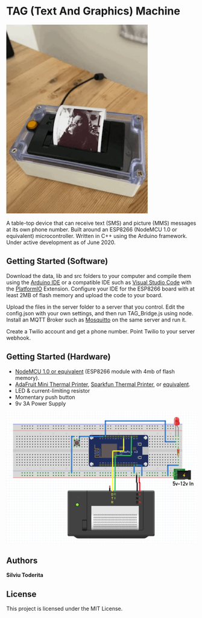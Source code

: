 # TAG (Text And Graphics) Machine
![Animated GIF of TAG Machine](https://github.com/silviu-toderita/TAG_Machine/blob/master/docs/Animated.gif?raw=true)

A table-top device that can receive text (SMS) and picture (MMS) messages at its own phone number. Built around an ESP8266 (NodeMCU 1.0 or equivalent) microcontroller. Written in C++ using the Arduino framework. Under active development as of June 2020. 

## Getting Started (Software)

Download the data, lib and src folders to your computer and compile them using the [Arduino IDE](https://www.arduino.cc/en/Main/Software) or a compatible IDE such as [Visual Studio Code](https://code.visualstudio.com/) with the [PlatformIO](https://platformio.org/) Extension. Configure your IDE for the ESP8266 board with at least 2MB of flash memory and upload the code to your board.  

Upload the files in the server folder to a server that you control. Edit the config.json with your own settings, and then run TAG_Bridge.js using node. Install an MQTT Broker such as [Mosquitto](https://mosquitto.org/) on the same server and run it. 

Create a Twilio account and get a phone number. Point Twilio to your server webhook. 

## Getting Started (Hardware)

* [NodeMCU 1.0 or equivalent](https://www.aliexpress.com/wholesale?catId=0&initiative_id=SB_20200607165641&SearchText=nodemcu) (ESP8266 module with 4mb of flash memory).
* [AdaFruit Mini Thermal Printer](https://www.adafruit.com/product/597), [Sparkfun Thermal Printer](https://www.sparkfun.com/products/14970), or [equivalent](https://www.aliexpress.com/item/4000670706301.html?spm=a2g0o.productlist.0.0.6f64c49bIuD0cf&algo_pvid=21e71930-b292-4d6e-b394-f049cdb62eff&algo_expid=21e71930-b292-4d6e-b394-f049cdb62eff-9&btsid=0ab50f6115915778964662640e4af4&ws_ab_test=searchweb0_0,searchweb201602_,searchweb201603_).
* LED & current-limiting resistor
* Momentary push button
* 9v 3A Power Supply

![TAG Machine Schematic](https://github.com/silviu-toderita/TAG_Machine/blob/master/docs/Schematic.png?raw=true)

## Authors

**Silviu Toderita**

## License

This project is licensed under the MIT License.
